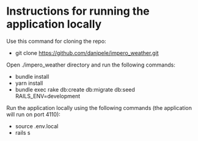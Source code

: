 # Instructions for running the application locally

Use this command for cloning the repo:
* git clone https://github.com/danipele/impero_weather.git

Open ./impero_weather directory and run the following commands:
* bundle install
* yarn install
* bundle exec rake db:create db:migrate db:seed RAILS_ENV=development

Run the application locally using the following commands (the application will run on port 4110):
* source .env.local
* rails s
